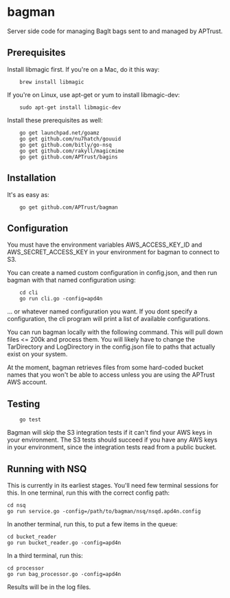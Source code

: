 # bagman

Server side code for managing BagIt bags sent to and managed by APTrust.

## Prerequisites

Install libmagic first. If you're on a Mac, do it this way:

```
	brew install libmagic
```

If you're on Linux, use apt-get or yum to install libmagic-dev:

```
	sudo apt-get install libmagic-dev
```

Install these prerequisites as well:

```
	go get launchpad.net/goamz
	go get github.com/nu7hatch/gouuid
	go get github.com/bitly/go-nsq
	go get github.com/rakyll/magicmime
	go get github.com/APTrust/bagins
```

## Installation

It's as easy as:

```
	go get github.com/APTrust/bagman
```

## Configuration

You must have the environment variables AWS_ACCESS_KEY_ID and
AWS_SECRET_ACCESS_KEY in your environment for bagman to connect
to S3.

You can create a named custom configuration in config.json, and
then run bagman with that named configuration using:

```
	cd cli
	go run cli.go -config=apd4n
```

... or whatever named configuration you want. If you dont specify a
configuration, the cli program will print a list of available
configurations.

You can run bagman locally with the following command. This will pull
down files <= 200k and process them. You will likely have to change
the TarDirectory and LogDirectory in the config.json file to paths
that actually exist on your system.

At the moment, bagman retrieves files from some hard-coded bucket
names that you won't be able to access unless you are using the
APTrust AWS account.

## Testing

```
	go test
```

Bagman will skip the S3 integration tests if it can't find your AWS
keys in your environment. The S3 tests should succeed if you have any
AWS keys in your environment, since the integration tests read from a
public bucket.

## Running with NSQ

This is currently in its earliest stages. You'll need few terminal
sessions for this. In one terminal, run this with the correct config
path:

```
cd nsq
go run service.go -config=/path/to/bagman/nsq/nsqd.apd4n.config
```

In another terminal, run this, to put a few items in the queue:

```
cd bucket_reader
go run bucket_reader.go -config=apd4n
```

In a third terminal, run this:

```
cd processor
go run bag_processor.go -config=apd4n
```

Results will be in the log files.